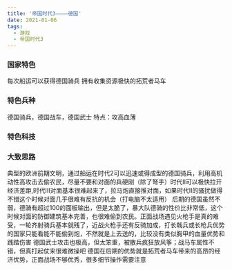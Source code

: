```yaml
---
title: '帝国时代3————德国'
date: 2021-01-06
tags:
  - 游戏
  - 帝国时代3
---
```


### 国家特色
每次船运可以获得德国骑兵
拥有收集资源极快的拓荒者马车

### 特色兵种
德国骑兵，德国战车，德国武士
特点：攻高血薄

### 特色科技


### 大致思路
典型的欧洲前期文明，通过船运在时代2可以迅速或得成型的德国骑兵，利用高机动性高攻击去偷农民，尽量不要和对面的兵硬刚（除了弩手）时代Ⅱ可以极快拉开经济差距,时代Ⅲ对面基本很难起来了，拉马炮直接推对面，如果时代Ⅱ的骚扰做得不错这个时候对面几乎很难有反抗的机会（打电脑不太适用）
后期的德国虽然不弱，德骑有超过100的面板输出，但是太脆了，暴大队德骑的性价比非常低，这个时候对面的防御建筑基本完善，也很难偷到农民。正面战场遇见火枪手是真的难受，一轮齐射骑兵基本就残了，近战火枪手还有反骑加成，打长戟兵或长枪兵优势的国家只能看能不能偷到炮，不然就是上去送的，比较没有类似胸甲的血量优势和践踏伤害
德国武士攻击也极高，但太笨重，被散兵疯狂放风筝；战马车属性不错，但真打起仗来很难微操吧
德国在后期的优势就是拓荒者马车带来的高昂的经济优势，正面战场不够优秀，很多细节操作需要注意